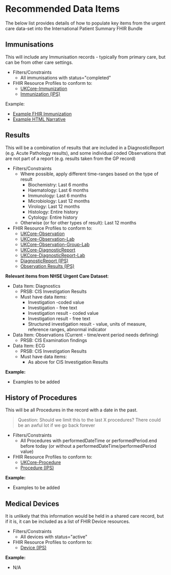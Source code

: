 # Recommended Data Items

The below list provides details of how to populate key items from the urgent care data-set into the International Patient Summary FHIR Bundle

## Immunisations

This will include any Immunisation records - typically from primary care, but can be from other care settings.

* Filters/Constraints
   * All immunisations with status="completed"
* FHIR Resource Profiles to conform to:
   * [UKCore-Immunization](https://simplifier.net/guide/uk-core-implementation-guide-stu2/Home/ProfilesandExtensions/Profile-UKCore-Immunization?version=2.0.1)
   * [Immunization (IPS)](http://hl7.org/fhir/uv/ips/StructureDefinition/Immunization-uv-ips)

Example:

* [Example FHIR Immunization](Examples/Immunization.json)
* [Example HTML Narrative](https://html-preview.github.io/?url=https://github.com/ahatherly-gn/NHS-SCR-IPS/blob/main/Examples/Narrative-Immunisations.html)

## Results

This will be a combination of results that are included in a DiagnosticReport (e.g. Acute Pathology results), and some individual coded Observations that are not part of a report (e.g. results taken from the GP record)

* Filters/Constraints
   * Where possible, apply different time-ranges based on the type of result
     * Biochemistry: Last 6 months
     * Haematology: Last 6 months
     * Immunology: Last 6 months
     * Microbiology: Last 12 months
     * Virology: Last 12 months
     * Histology: Entire history
     * Cytology: Entire history
   * Otherwise (or for other types of result): Last 12 months
* FHIR Resource Profiles to conform to:
   * [UKCore-Observation](https://simplifier.net/guide/uk-core-implementation-guide-stu2/Home/ProfilesandExtensions/Profile-UKCore-Observation?version=2.0.1)
   * [UKCore-Observation-Lab](https://simplifier.net/guide/uk-core-implementation-guide-stu2/Home/ProfilesandExtensions/Profile-UKCore-Observation-Lab?version=2.0.1)
   * [UKCore-Observation-Group-Lab](https://simplifier.net/guide/uk-core-implementation-guide-stu2/Home/ProfilesandExtensions/Profile-UKCore-Observation-Group-Lab?version=2.0.1)
   * [UKCore-DiagnosticReport](https://simplifier.net/guide/uk-core-implementation-guide-stu2/Home/ProfilesandExtensions/Profile-UKCore-DiagnosticReport?version=2.0.1)
   * [UKCore-DiagnosticReport-Lab](https://simplifier.net/guide/uk-core-implementation-guide-stu2/Home/ProfilesandExtensions/Profile-UKCore-DiagnosticReport-Lab?version=2.0.1)
   * [DiagnosticReport (IPS)](http://hl7.org/fhir/uv/ips/StructureDefinition/DiagnosticReport-uv-ips)
   * [Observation Results (IPS)](http://hl7.org/fhir/uv/ips/StructureDefinition/Observation-results-uv-ips)

**Relevant items from NHSE Urgent Care Dataset**:

 * Data Item: Diagnostics
   * PRSB: CIS Investigation Results
   * Must have data items:
      * Investigation -coded value
      * Investigation - free text
      * Investigation result - coded value
      * Investigation result - free text
      * Structured investigation result - value, units of measure, reference ranges, abnormal indicator
 * Data Item: Observations (Current - time/event period needs defining)
   * PRSB: CIS Examination findings
 * Data Item: ECG
   * PRSB: CIS Investigation Results
   * Must have data items:
      * As above for CIS Investigation Results

**Example:**

* Examples to be added

## History of Procedures

This will be all Procedures in the record with a date in the past.
>Question: Should we limit this to the last X procedures? There could be an awful lot if we go back forever

* Filters/Constraints
   * All Procedures with performedDateTime or performedPeriod.end before today (or without a performedDateTime/performedPeriod value)
* FHIR Resource Profiles to conform to:
   * [UKCore-Procedure](https://simplifier.net/guide/uk-core-implementation-guide-stu2/Home/ProfilesandExtensions/Profile-UKCore-Procedure?version=2.0.1)
   * [Procedure (IPS)](http://hl7.org/fhir/uv/ips/StructureDefinition/Procedure-uv-ips)

**Example:**

* Examples to be added

## Medical Devices

It is unlikely that this information would be held in a shared care record, but if it is, it can be included as a list of FHIR Device resources.

* Filters/Constraints
   * All devices with status="active"
* FHIR Resource Profiles to conform to:
   * [Device (IPS)](http://hl7.org/fhir/uv/ips/StructureDefinition/Device-uv-ips)

**Example:**

* N/A
